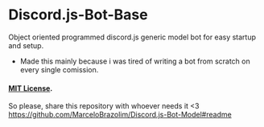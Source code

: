 # Discord.js-Bot-Base
Object oriented programmed discord.js generic model bot for easy startup and setup.

- Made this mainly because i was tired of writing a bot from scratch on every single comission.

#### [**MIT License**](https://github.com/MarceloBrazolim/Discord.js-Bot-Model/blob/master/LICENSE).

So please, share this repository with whoever needs it <3
https://github.com/MarceloBrazolim/Discord.js-Bot-Model#readme

